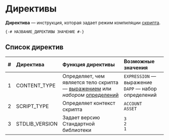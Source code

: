 # Директивы

**Директива** — инструкция, которая задает режим компиляции [скрипта](/ride/script.md).

``` ride
{-# НАЗВАНИЕ_ДИРЕКТИВЫ ЗНАЧЕНИЕ #-}
```

## Список директив

| # | Директива | Функция директивы | Возможные значения |
| :--- | :--- | :--- | :--- |
| 1 | CONTENT_TYPE | Определяет, чем является тело скрипта — [выражением](/ride/expression.md) или _набором_ [определений](/ride/definition.md) | `EXPRESSION` — выражение<br>`DAPP` — набор определений |
| 2 | SCRIPT_TYPE | Определяет контекст скрипта | `ACCOUNT`<br>`ASSET` |
| 3 | STDLIB_VERSION | Задает версию Стандартной библиотеки | `3`<br>`2`<br>`1` |
